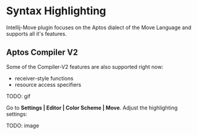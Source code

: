 # Syntax Highlighting

Intellij-Move plugin focuses on the Aptos dialect of the Move Language and supports all it's features.

## Aptos Compiler V2

Some of the Compiler-V2 features are also supported right now: 

* receiver-style functions
* resource access specifiers

TODO: gif

<procedure title="Customize the highlighting palette" id="customize_the_highlighting_palette">
<step>Go to <b>Settings | Editor | Color Scheme | Move</b>.</step>
<step>Adjust the highlighting settings:
<p>TODO: image</p>
</step>
</procedure>